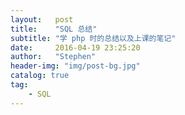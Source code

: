 ```yaml
---
layout:   post
title:    "SQL 总结"
subtitle: "学 php 时的总结以及上课的笔记"
date:     2016-04-19 23:25:20
author:   "Stephen"
header-img: "img/post-bg.jpg"
catalog: true
tag:
    - SQL
---
```

